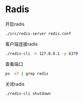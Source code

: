 # Radis

开启radis

```cmd
./src/redis-server redis.conf
```

客户端连接radis

```cmd
./redis-cli -h 127.0.0.1 -p 6379
```

查看端口

```cmd
ps -ef | grep redis 
```

关闭radis

```cmd
./redis-cli shutdown
```

